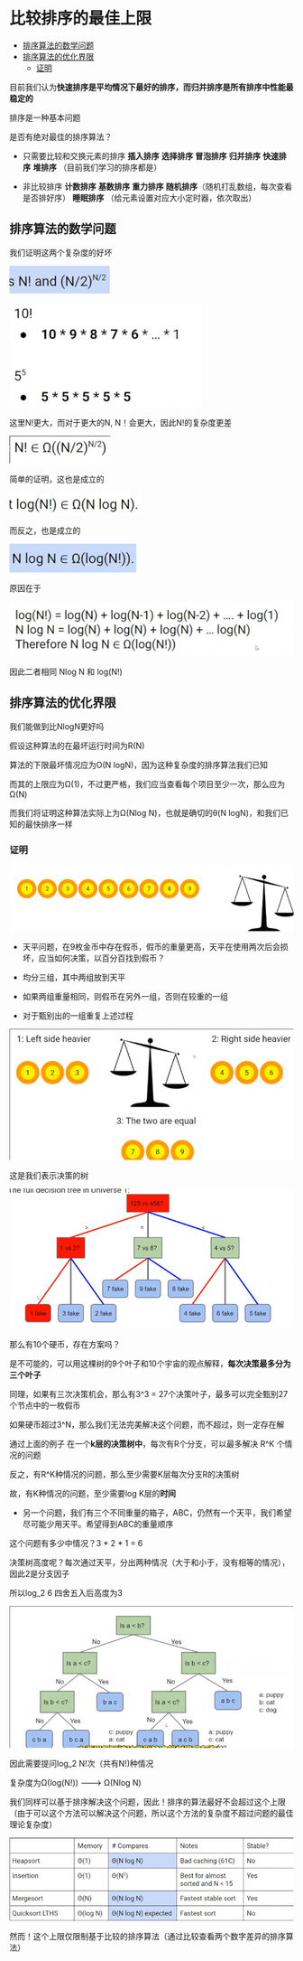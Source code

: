 # 比较排序的最佳上限
 
* [排序算法的数学问题](#排序算法的数学问题)
* [排序算法的优化界限](#排序算法的优化界限)
  * [证明](#证明)

目前我们认为**快速排序是平均情况下最好的排序，而归并排序是所有排序中性能最稳定的**

排序是一种基本问题

是否有绝对最佳的排序算法？

* 只需要比较和交换元素的排序 **插入排序** **选择排序** **冒泡排序** **归并排序** **快速排序** **堆排序** （目前我们学习的排序都是）

* 非比较排序 **计数排序** **基数排序**  **重力排序** **随机排序**（随机打乱数组，每次查看是否排好序） **睡眠排序** （给元素设置对应大小定时器，依次取出）

## 排序算法的数学问题

我们证明这两个复杂度的好坏

![](img/589bebfe.png)

![](img/7e887293.png)

这里N!更大，而对于更大的N, N！会更大，因此N!的复杂度更差

![](img/80f0bb98.png)

简单的证明，这也是成立的

![](img/52b3264e.png)

而反之，也是成立的

![](img/e9dc8c4a.png)

原因在于

![](img/49e44783.png)

因此二者相同 Nlog N 和 log(N!)

## 排序算法的优化界限

我们能做到比NlogN更好吗

假设这种算法的在最坏运行时间为R(N)

算法的下限最坏情况应为O(N logN)，因为这种复杂度的排序算法我们已知

而其的上限应为Ω(1)，不过更严格，我们应当查看每个项目至少一次，那么应为Ω(N)

而我们将证明这种算法实际上为Ω(Nlog N)，也就是确切的θ(N logN)，和我们已知的最快排序一样

### 证明

![](img/f0cbd964.png)

* 天平问题，在9枚金币中存在假币，假币的重量更高，天平在使用两次后会损坏，应当如何决策，以百分百找到假币？

* 均分三组，其中两组放到天平
* 如果两组重量相同，则假币在另外一组，否则在较重的一组
* 对于甄别出的一组重复上述过程

![](img/c1f25c34.png)

这是我们表示决策的树

![](img/6c8a23c3.png)

那么有10个硬币，存在方案吗？

是不可能的，可以用这棵树的9个叶子和10个宇宙的观点解释，**每次决策最多分为三个叶子**

同理，如果有三次决策机会，那么有3^3 = 27个决策叶子，最多可以完全甄别27个节点中的一枚假币

如果硬币超过3^N，那么我们无法完美解决这个问题，而不超过，则一定存在解

通过上面的例子 在一个**k层的决策树中**，每次有R个分支，可以最多解决 R^K 个情况的问题 

反之，有R^K种情况的问题，那么至少需要K层每次分支R的决策树

故，有K种情况的问题，至少需要log K层的**时间**

* 另一个问题，我们有三个不同重量的箱子，ABC，仍然有一个天平，我们希望尽可能少用天平。希望得到ABC的重量顺序

这个问题有多少中情况？3 * 2 * 1 = 6

决策树高度呢？每次通过天平，分出两种情况（大于和小于，没有相等的情况），因此2是分支因子

所以log_2 6 四舍五入后高度为3

![](img/0ce3b6b2.png)

因此需要提问log_2 N!次（共有N!)种情况

复杂度为Ω(log(N!)) ---> Ω(Nlog N)

我们同样可以基于排序解决这个问题，因此！排序的算法最好不会超过这个上限（由于可以这个方法可以解决这个问题，所以这个方法的复杂度不超过问题的最佳理论复杂度）

![](img/a4ffdb21.png)

然而！这个上限仅限制基于比较的排序算法（通过比较查看两个数字差异的排序算法）
